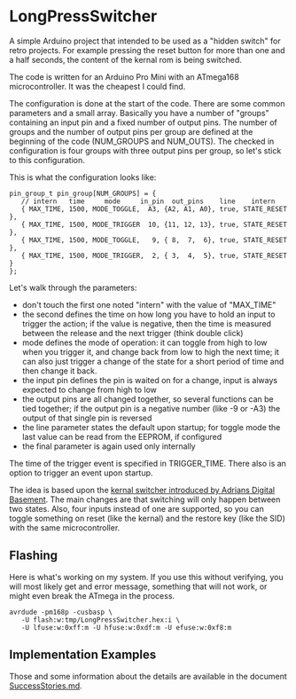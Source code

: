  LongPressSwitcher
===================

A simple Arduino project that intended to be used as a "hidden switch"
for retro projects. For example pressing the reset button for more than
one and a half seconds, the content of the kernal rom is being switched.

The code is written for an Arduino Pro Mini with an ATmega168
microcontroller. It was the cheapest I could find.

The configuration is done at the start of the code. There are some
common parameters and a small array. Basically you have a number of
"groups" containing an input pin and a fixed number of output pins. The
number of groups and the number of output pins per group are defined at
the beginning of the code (NUM_GROUPS and NUM_OUTS). The checked in
configuration is four groups with three output pins per group, so let's
stick to this configuration.

This is what the configuration looks like:
```
pin_group_t pin_group[NUM_GROUPS] = {
   // intern   time     mode     in_pin  out_pins    line    intern
   { MAX_TIME, 1500, MODE_TOGGLE,  A3, {A2, A1, A0}, true, STATE_RESET },
   { MAX_TIME, 1500, MODE_TRIGGER  10, {11, 12, 13}, true, STATE_RESET },
   { MAX_TIME, 1500, MODE_TOGGLE,   9, { 8,  7,  6}, true, STATE_RESET },
   { MAX_TIME, 1500, MODE_TRIGGER,  2, { 3,  4,  5}, true, STATE_RESET }
};
```
Let's walk through the parameters:
* don't touch the first one noted "intern" with the value of "MAX_TIME"
* the second defines the time on how long you have to hold an input to
  trigger the action; if the value is negative, then the time is
  measured between the release and the next trigger (think double click)
* mode defines the mode of operation: it can toggle from high to low
  when you trigger it, and change back from low to high the next time;
  it can also just trigger a change of the state for a short period of
  time and then change it back.
* the input pin defines the pin is waited on for a change, input is
  always expected to change from high to low
* the output pins are all changed together, so several functions can be
  tied together; if the output pin is a negative number (like -9 or -A3)
  the output of that single pin is reversed
* the line parameter states the default upon startup; for toggle mode
  the last value can be read from the EEPROM, if configured
* the final parameter is again used only internally

The time of the trigger event is specified in TRIGGER_TIME. There also
is an option to trigger an event upon startup.

The idea is based upon the [kernal switcher introduced by Adrians
Digital Basement](https://www.youtube.com/watch?v=GPq5xnJRw2w). The main
changes are that switching will only happen between two states. Also,
four inputs instead of one are supported, so you can toggle something
on reset (like the kernal) and the restore key (like the SID) with the
same microcontroller. 

Flashing
--------
Here is what's working on my system. If you use this without verifying,
you will most likely get and error message, something that will not work,
or might even break the ATmega in the process.
```
avrdude -pm168p -cusbasp \
   -U flash:w:tmp/LongPressSwitcher.hex:i \
   -U lfuse:w:0xff:m -U hfuse:w:0xdf:m -U efuse:w:0xf8:m
```

Implementation Examples
-----------------------
Those and some information about the details are available in the
document [SuccessStories.md](SuccessStories.md).
